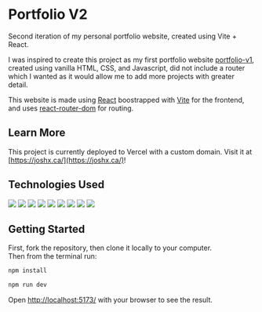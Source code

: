 # Portfolio V2

Second iteration of my personal portfolio website, created using Vite + React.

I was inspired to create this project as my first portfolio website [portfolio-v1](https://github.com/xuej41/portfolio), created using vanilla HTML, CSS, and Javascript, did not include a router which I wanted as it would allow me to add more projects with greater detail.

This website is made using [React](https://react.dev/) boostrapped with [Vite](https://vite.dev/) for the frontend, and uses [react-router-dom](https://reactrouter.com/) for routing.

## Learn More

This project is currently deployed to Vercel with a custom domain. Visit it at [https://joshx.ca/](https://joshx.ca/)!

## Technologies Used

<p align="left">
    <img src="https://img.shields.io/badge/vite-%23646CFF.svg?style=for-the-badge&logo=vite&logoColor=white">
    <img src="https://img.shields.io/badge/React-20232A?style=for-the-badge&logo=react&logoColor=61DAFB">
    <img src="https://img.shields.io/badge/JavaScript-323330?style=for-the-badge&logo=javascript&logoColor=F7DF1E">
    <img src="https://img.shields.io/badge/eslint-3A33D1?style=for-the-badge&logo=eslint&logoColor=white">
    <img src="https://img.shields.io/badge/npm-CB3837?style=for-the-badge&logo=npm&logoColor=white">
    <img src="https://img.shields.io/badge/Node%20js-339933?style=for-the-badge&logo=nodedotjs&logoColor=white">
    <img src="https://img.shields.io/badge/Vercel-000000?style=for-the-badge&logo=vercel&logoColor=white">
    <img src="https://img.shields.io/badge/GIT-E44C30?style=for-the-badge&logo=git&logoColor=white">
    <img src="https://img.shields.io/badge/GitHub-100000?style=for-the-badge&logo=github&logoColor=white">
</p>

## Getting Started

First, fork the repository, then clone it locally to your computer.  
Then from the terminal run:

```bash
npm install

npm run dev
```

Open [http://localhost:5173/](http://localhost:5173/) with your browser to see the result.
